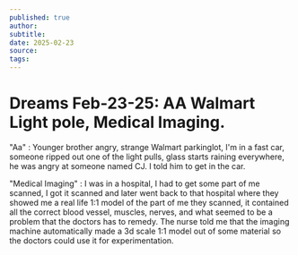```yaml
---
published: true
author: 
subtitle: 
date: 2025-02-23
source: 
tags:
---
```


# Dreams Feb-23-25:  AA Walmart Light pole, Medical Imaging.


"Aa" : Younger brother angry, strange Walmart parkinglot, I'm in a fast car, someone ripped out one of the light pulls, glass starts raining everywhere, he was angry at someone named CJ. I told him to get in the car.

"Medical Imaging" : I was in a hospital, I had to get some part of me scanned, I got it scanned and later went back to that hospital where they showed me a real life 1:1 model of the part of me they scanned, it contained all the correct blood vessel, muscles, nerves, and what seemed to be a problem that the doctors has to remedy. The nurse told me that the imaging machine automatically made a 3d scale 1:1 model out of some material so the doctors could use it for experimentation. 
